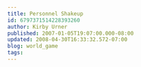```yaml
---
title: Personnel Shakeup
id: 6797371514228393260
author: Kirby Urner
published: 2007-01-05T19:07:00.000-08:00
updated: 2008-04-30T16:33:32.572-07:00
blog: world_game
tags: 
---
```


